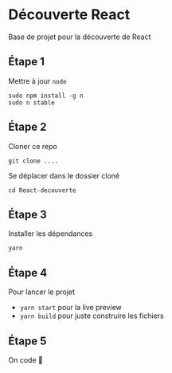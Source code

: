 # Découverte React

Base de projet pour la découverte de React

## Étape 1

Mettre à jour `node`

```
sudo npm install -g n
sudo n stable
```

## Étape 2

Cloner ce repo

```
git clone ....
```

Se déplacer dans le dossier cloné

```
cd React-decouverte
```

## Étape 3

Installer les dépendances

```
yarn
```

## Étape 4

Pour lancer le projet

- `yarn start` pour la live preview 
- `yarn build` pour juste construire les fichiers

## Étape 5

On code :tada:
